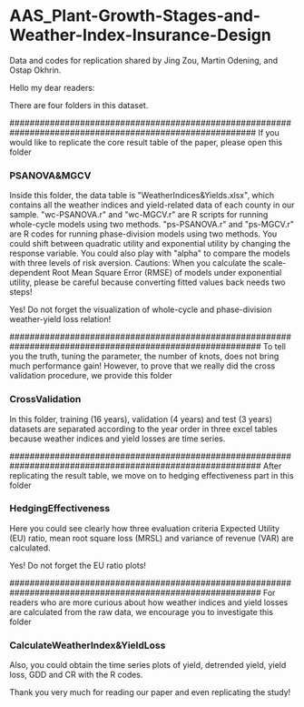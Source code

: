 # AAS_Plant-Growth-Stages-and-Weather-Index-Insurance-Design
Data and codes for replication shared by Jing Zou, Martin Odening, and Ostap Okhrin.

Hello my dear readers:

There are four folders in this dataset.

#########################################################################################################
If you would like to replicate the core result table of the paper, please open this folder

### PSANOVA&MGCV

Inside this folder, the data table is "WeatherIndices&Yields.xlsx", 
which contains all the weather indices and yield-related data of each county in our sample.
"wc-PSANOVA.r" and "wc-MGCV.r" are R scripts for running whole-cycle models using two methods.
"ps-PSANOVA.r" and "ps-MGCV.r" are R codes for running phase-division models using two methods.
You could shift between quadratic utility and exponential utility by changing the response variable.
You could also play with "alpha" to compare the models with three levels of risk aversion.
Cautions:
When you calculate the scale-dependent Root Mean Square Error (RMSE) of models under exponential utility, 
please be careful because converting fitted values back needs two steps! 

Yes! Do not forget the visualization of whole-cycle and phase-division weather-yield loss relation!


##########################################################################################################
To tell you the truth, tuning the parameter, the number of knots, does not bring much performance gain!
However, to prove that we really did the cross validation procedure, we provide this folder

### CrossValidation
In this folder, training (16 years), validation (4 years) and test (3 years) datasets are separated according to the year order 
in three excel tables because weather indices and yield losses are time series.


##########################################################################################################
After replicating the result table, we move on to hedging effectiveness part in this folder

### HedgingEffectiveness

Here you could see clearly how three evaluation criteria Expected Utility (EU) ratio, mean root square loss (MRSL) 
and variance of revenue (VAR) are calculated. 

Yes! Do not forget the EU ratio plots!


##########################################################################################################
For readers who are more curious about how weather indices and yield losses are calculated from the raw data,
we encourage you to investigate this folder

### CalculateWeatherIndex&YieldLoss
Also, you could obtain the time series plots of yield, detrended yield, yield loss, GDD and CR with the R codes.


Thank you very much for reading our paper and even replicating the study!

